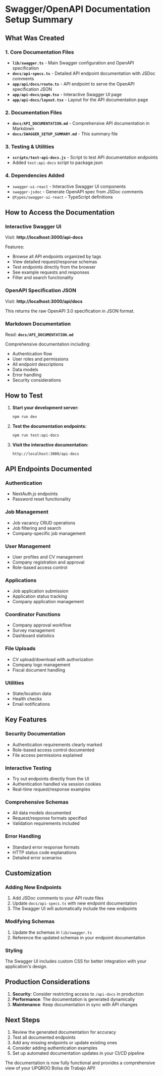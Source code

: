# Swagger/OpenAPI Documentation Setup Summary

## What Was Created

### 1. Core Documentation Files

- **`lib/swagger.ts`** - Main Swagger configuration and OpenAPI specification
- **`docs/api-specs.ts`** - Detailed API endpoint documentation with JSDoc comments
- **`app/api/docs/route.ts`** - API endpoint to serve the OpenAPI specification JSON
- **`app/api-docs/page.tsx`** - Interactive Swagger UI page
- **`app/api-docs/layout.tsx`** - Layout for the API documentation page

### 2. Documentation Files

- **`docs/API_DOCUMENTATION.md`** - Comprehensive API documentation in Markdown
- **`docs/SWAGGER_SETUP_SUMMARY.md`** - This summary file

### 3. Testing & Utilities

- **`scripts/test-api-docs.js`** - Script to test API documentation endpoints
- Added `test:api-docs` script to package.json

### 4. Dependencies Added

- `swagger-ui-react` - Interactive Swagger UI components
- `swagger-jsdoc` - Generate OpenAPI spec from JSDoc comments
- `@types/swagger-ui-react` - TypeScript definitions

## How to Access the Documentation

### Interactive Swagger UI

Visit: **http://localhost:3000/api-docs**

Features:

- Browse all API endpoints organized by tags
- View detailed request/response schemas
- Test endpoints directly from the browser
- See example requests and responses
- Filter and search functionality

### OpenAPI Specification JSON

Visit: **http://localhost:3000/api/docs**

This returns the raw OpenAPI 3.0 specification in JSON format.

### Markdown Documentation

Read: **`docs/API_DOCUMENTATION.md`**

Comprehensive documentation including:

- Authentication flow
- User roles and permissions
- All endpoint descriptions
- Data models
- Error handling
- Security considerations

## How to Test

1. **Start your development server:**

   ```bash
   npm run dev
   ```

2. **Test the documentation endpoints:**

   ```bash
   npm run test:api-docs
   ```

3. **Visit the interactive documentation:**
   ```
   http://localhost:3000/api-docs
   ```

## API Endpoints Documented

### Authentication

- NextAuth.js endpoints
- Password reset functionality

### Job Management

- Job vacancy CRUD operations
- Job filtering and search
- Company-specific job management

### User Management

- User profiles and CV management
- Company registration and approval
- Role-based access control

### Applications

- Job application submission
- Application status tracking
- Company application management

### Coordinator Functions

- Company approval workflow
- Survey management
- Dashboard statistics

### File Uploads

- CV upload/download with authorization
- Company logo management
- Fiscal document handling

### Utilities

- State/location data
- Health checks
- Email notifications

## Key Features

### Security Documentation

- Authentication requirements clearly marked
- Role-based access control documented
- File access permissions explained

### Interactive Testing

- Try out endpoints directly from the UI
- Authentication handled via session cookies
- Real-time request/response examples

### Comprehensive Schemas

- All data models documented
- Request/response formats specified
- Validation requirements included

### Error Handling

- Standard error response formats
- HTTP status code explanations
- Detailed error scenarios

## Customization

### Adding New Endpoints

1. Add JSDoc comments to your API route files
2. Update `docs/api-specs.ts` with new endpoint documentation
3. The Swagger UI will automatically include the new endpoints

### Modifying Schemas

1. Update the schemas in `lib/swagger.ts`
2. Reference the updated schemas in your endpoint documentation

### Styling

The Swagger UI includes custom CSS for better integration with your application's design.

## Production Considerations

1. **Security**: Consider restricting access to `/api-docs` in production
2. **Performance**: The documentation is generated dynamically
3. **Maintenance**: Keep documentation in sync with API changes

## Next Steps

1. Review the generated documentation for accuracy
2. Test all documented endpoints
3. Add any missing endpoints or update existing ones
4. Consider adding authentication examples
5. Set up automated documentation updates in your CI/CD pipeline

The documentation is now fully functional and provides a comprehensive view of your UPQROO Bolsa de Trabajo API!
